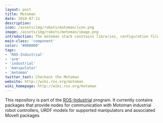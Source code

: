 ```yaml
---
layout: post
title: Motoman
date: 2018-07-11
description:
icon: /assets/img/robots/motoman/icon.png
image: /assets/img/robots/motoman/image.png
introduction: The motoman stack constains libraries, configuration files, and ROS nodes for controlling a Motoman robot from ROS-Industrial
main-class: 'component'
color: '#000000'
tags:
- 'ROS-Industrial'
- 'arm'
- 'industrial'
- 'manipulator'
- 'motoman'
twitter_text: Checkout the Motoman
website: http://wiki.ros.org/motoman
wiki_homepage: http://wiki.ros.org/motoman
---
```


This repository is part of the [ROS-Industrial](http://wiki.ros.org/Industrial) program. It currently contains packages that provide nodes for communication with Motoman industrial robot controllers, URDF models for supported manipulators and associated MoveIt packages
